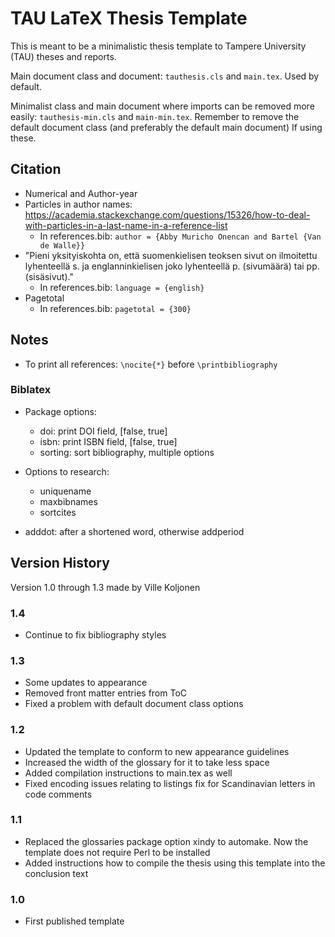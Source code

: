 # TAU LaTeX Thesis Template

This is meant to be a minimalistic thesis template to Tampere University (TAU) theses and reports.

Main document class and document: `tauthesis.cls` and `main.tex`. Used by default.

Minimalist class and main document where imports can be removed more easily: `tauthesis-min.cls` and `main-min.tex`. Remember to remove the default document class (and preferably the default main document) If using these.

## Citation

- Numerical and Author-year
- Particles in author names: https://academia.stackexchange.com/questions/15326/how-to-deal-with-particles-in-a-last-name-in-a-reference-list
  - In references.bib: `author = {Abby Muricho Onencan and Bartel {Van de Walle}}`
- "Pieni yksityiskohta on, että suomenkielisen teoksen sivut on ilmoitettu lyhenteellä s. ja englanninkielisen joko lyhenteellä p. (sivumäärä) tai pp. (sisäsivut)."
  - In references.bib: `language = {english}`
- Pagetotal
  - In references.bib: `pagetotal = {300}`

## Notes

- To print all references: `\nocite{*}` before `\printbibliography`

### Biblatex

- Package options:
  - doi: print DOI field, [false, true]
  - isbn: print ISBN field, [false, true]
  - sorting: sort bibliography, multiple options

- Options to research:
  - uniquename
  - maxbibnames
  - sortcites

- adddot: after a shortened word, otherwise addperiod

## Version History
Version 1.0 through 1.3 made by Ville Koljonen

### 1.4
- Continue to fix bibliography styles

### 1.3
- Some updates to appearance
- Removed front matter entries from ToC
- Fixed a problem with default document class options

### 1.2
- Updated the template to conform to new appearance guidelines
- Increased the width of the glossary for it to take less space
- Added compilation instructions to main.tex as well
- Fixed encoding issues relating to listings fix for Scandinavian letters in code comments

### 1.1
- Replaced the glossaries package option xindy to automake. Now the template does not require Perl to be installed
- Added instructions how to compile the thesis using this template into the conclusion text

### 1.0
- First published template
